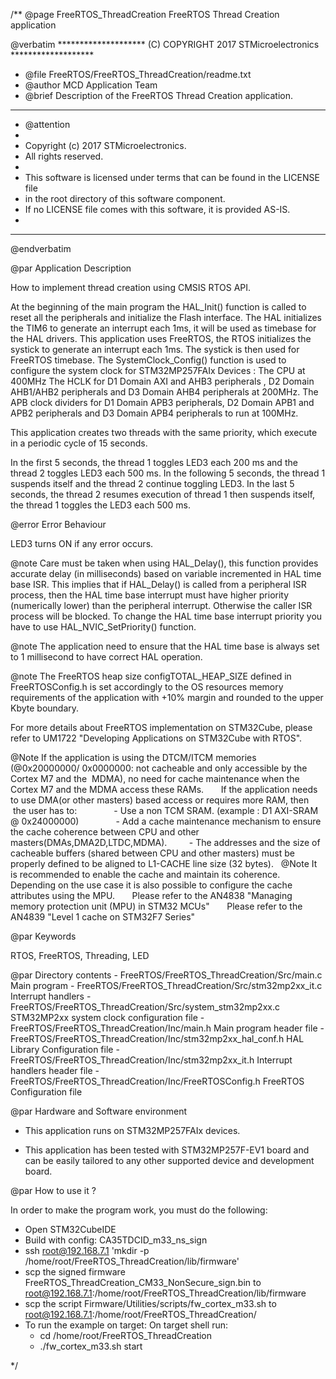 /**
  @page FreeRTOS_ThreadCreation FreeRTOS Thread Creation application
 
  @verbatim
  ******************** (C) COPYRIGHT 2017 STMicroelectronics *******************
  * @file    FreeRTOS/FreeRTOS_ThreadCreation/readme.txt
  * @author  MCD Application Team
  * @brief   Description of the FreeRTOS Thread Creation application.
  ******************************************************************************
  * @attention
  *
  * Copyright (c) 2017 STMicroelectronics.
  * All rights reserved.
  *
  * This software is licensed under terms that can be found in the LICENSE file
  * in the root directory of this software component.
  * If no LICENSE file comes with this software, it is provided AS-IS.
  *
  ******************************************************************************
  @endverbatim

@par Application Description

How to implement thread creation using CMSIS RTOS API.

At the beginning of the main program the HAL_Init() function is called to reset 
all the peripherals and initialize the Flash interface.
The HAL initializes the TIM6 to generate an interrupt each 1ms, it will be used as timebase for the HAL drivers.
This application uses FreeRTOS, the RTOS initializes the systick to generate an interrupt each 1ms. 
The systick is then used for FreeRTOS timebase.
The SystemClock_Config() function is used to configure the system clock for STM32MP257FAIx Devices :
The CPU at 400MHz 
The HCLK for D1 Domain AXI and AHB3 peripherals , D2 Domain AHB1/AHB2 peripherals and D3 Domain AHB4  peripherals at 200MHz.
The APB clock dividers for D1 Domain APB3 peripherals, D2 Domain APB1 and APB2 peripherals and D3 Domain APB4 peripherals to  run at 100MHz.

This application creates two threads with the same priority, which execute in 
a periodic cycle of 15 seconds. 

In the first 5 seconds, the thread 1 toggles LED3 each 200 ms and the 
thread 2 toggles LED3 each 500 ms.
In the following 5 seconds, the thread 1 suspends itself and the thread 2
continue toggling LED3.
In the last 5 seconds, the thread 2 resumes execution of thread 1 then 
suspends itself, the thread 1 toggles the LED3 each 500 ms.

@error Error Behaviour

LED3 turns ON if any error occurs.

@note Care must be taken when using HAL_Delay(), this function provides accurate
      delay (in milliseconds) based on variable incremented in HAL time base ISR. This
      implies that if HAL_Delay() is called from a peripheral ISR process, then 
      the HAL time base interrupt must have higher priority (numerically lower)
      than the peripheral interrupt. Otherwise the caller ISR process will be blocked.
      To change the HAL time base interrupt priority you have to use HAL_NVIC_SetPriority() function.
      
@note The application need to ensure that the HAL time base is always set to 1 millisecond
      to have correct HAL operation.

@note The FreeRTOS heap size configTOTAL_HEAP_SIZE defined in FreeRTOSConfig.h is set accordingly to the 
      OS resources memory requirements of the application with +10% margin and rounded to the upper Kbyte boundary.

For more details about FreeRTOS implementation on STM32Cube, please refer to UM1722 "Developing Applications 
on STM32Cube with RTOS".


@Note If the  application is using the DTCM/ITCM memories (@0x20000000/ 0x0000000: not cacheable and only accessible
      by the Cortex M7 and the  MDMA), no need for cache maintenance when the Cortex M7 and the MDMA access these RAMs.
      If the application needs to use DMA(or other masters) based access or requires more RAM, then  the user has to:
              - Use a non TCM SRAM. (example : D1 AXI-SRAM @ 0x24000000)
              - Add a cache maintenance mechanism to ensure the cache coherence between CPU and other masters(DMAs,DMA2D,LTDC,MDMA).
              - The addresses and the size of cacheable buffers (shared between CPU and other masters)
                must be	properly defined to be aligned to L1-CACHE line size (32 bytes). 
 
@Note It is recommended to enable the cache and maintain its coherence.
      Depending on the use case it is also possible to configure the cache attributes using the MPU.
      Please refer to the AN4838 "Managing memory protection unit (MPU) in STM32 MCUs"
      Please refer to the AN4839 "Level 1 cache on STM32F7 Series"

@par Keywords

RTOS, FreeRTOS, Threading, LED

@par Directory contents
    - FreeRTOS/FreeRTOS_ThreadCreation/Src/main.c                 Main program
    - FreeRTOS/FreeRTOS_ThreadCreation/Src/stm32mp2xx_it.c        Interrupt handlers
    - FreeRTOS/FreeRTOS_ThreadCreation/Src/system_stm32mp2xx.c    STM32MP2xx system clock configuration file
    - FreeRTOS/FreeRTOS_ThreadCreation/Inc/main.h                 Main program header file
    - FreeRTOS/FreeRTOS_ThreadCreation/Inc/stm32mp2xx_hal_conf.h  HAL Library Configuration file
    - FreeRTOS/FreeRTOS_ThreadCreation/Inc/stm32mp2xx_it.h        Interrupt handlers header file
    - FreeRTOS/FreeRTOS_ThreadCreation/Inc/FreeRTOSConfig.h       FreeRTOS Configuration file

@par Hardware and Software environment

  - This application runs on STM32MP257FAIx devices.
    
  - This application has been tested with STM32MP257F-EV1 board and can be
    easily tailored to any other supported device and development board.
    


@par How to use it ?

In order to make the program work, you must do the following:
- Open STM32CubeIDE
- Build with config: CA35TDCID_m33_ns_sign
- ssh root@192.168.7.1 'mkdir -p /home/root/FreeRTOS_ThreadCreation/lib/firmware'
- scp the signed firmware FreeRTOS_ThreadCreation_CM33_NonSecure_sign.bin to root@192.168.7.1:/home/root/FreeRTOS_ThreadCreation/lib/firmware
- scp the script Firmware/Utilities/scripts/fw_cortex_m33.sh to root@192.168.7.1:/home/root/FreeRTOS_ThreadCreation/
- To run the example on target: 
	On target shell run:
	- cd /home/root/FreeRTOS_ThreadCreation
	- ./fw_cortex_m33.sh start


 */
